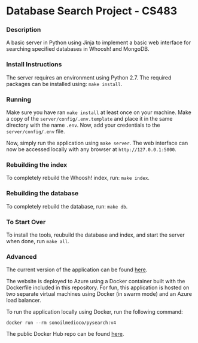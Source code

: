 # Database Search Project - CS483

### Description
A basic server in Python using Jinja to implement a basic web interface for searching specified databases in Whoosh! and MongoDB.


### Install Instructions
The server requires an environment using Python 2.7. The required packages can be installed using:
`make install`.

### Running

Make sure you have ran `make install` at least once on your machine. Make a copy of the `server/config/.env.template` and place it in the same directory with the name `.env`. Now, add your credentials to the `server/config/.env` file.

Now, simply run the application using `make server`. The web interface can now be accessed locally with any browser
at `http://127.0.0.1:5000`.

### Rebuilding the index

To completely rebuild the Whoosh! index, run: `make index`.

### Rebuilding the database

To completely rebuild the database, run: `make db`.

### To Start Over

To install the tools, reubuild the database and index, and start the server when done, run `make all`.

### Advanced 
The current version of the application can be found [here](http://docker-lb.trafficmanager.net/). 

The website is deployed to Azure using a Docker container built with the Dockerfile included in this
repository. For fun, this application is hosted on two separate virtual machines using Docker (in swarm mode) 
and an Azure load balancer.

To run the application locally using Docker, run the following command:
```
docker run --rm sonoilmedioco/pysearch:v4
```

The public Docker Hub repo can be found [here](https://hub.docker.com/r/sonoilmedico/pysearch/).
